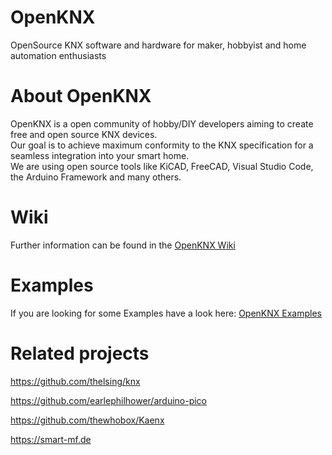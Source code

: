 # OpenKNX

OpenSource KNX software and hardware for maker, hobbyist and home automation enthusiasts

# About OpenKNX

OpenKNX is a open community of hobby/DIY developers aiming to create free and open source KNX devices.\
Our goal is to achieve maximum conformity to the KNX specification for a seamless integration into your smart home.\
We are using open source tools like KiCAD, FreeCAD, Visual Studio Code, the Arduino Framework and many others.

# Wiki

Further information can be found in the [OpenKNX Wiki](https://github.com/OpenKNX/OpenKNX/wiki)

# Examples

If you are looking for some Examples have a look here: [OpenKNX Examples](https://github.com/OpenKNX/Examples)

# Related projects

https://github.com/thelsing/knx

https://github.com/earlephilhower/arduino-pico

https://github.com/thewhobox/Kaenx

https://smart-mf.de
